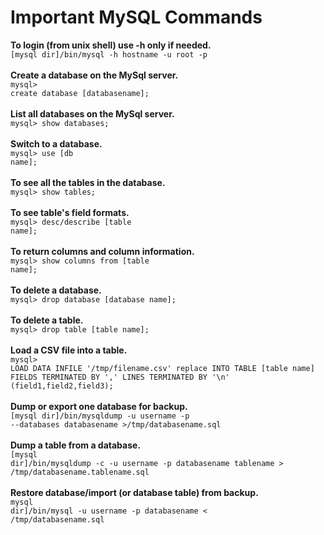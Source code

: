 <h1>Important MySQL Commands</h1>

<b>To login (from unix shell) use -h only if needed.</b>
<br/>
<code>[mysql dir]/bin/mysql -h hostname -u root -p</code>
<br/><br/>
<b>Create a database on the MySql server.</b><br/>
<code>mysql> create database [databasename];</code>
<br/><br/>
<b>List all databases on the MySql server.</b><br/>
<code>mysql> show databases;</code>
<br/><br/>
<b>Switch to a database.</b><br/>
<code>mysql> use [db name];</code>
<br/><br/>
<b>To see all the tables in the database.</b><br/>
<code>mysql> show tables;</code>
<br/><br/>
<b>To see table's field formats.</b><br/>
<code>mysql> desc/describe [table name];</code>
<br/><br/>
<b>To return columns and column information.</b><br/>
<code>mysql> show columns from [table name];</code>
<br/><br/>
<b>To delete a database.</b><br/>
<code>mysql> drop database [database name];</code>
<br/><br/>
<b>To delete a table.</b><br/>
<code>mysql> drop table [table name];</code>
<br/><br/>
<b>Load a CSV file into a table.</b><br/>
<code>mysql> LOAD DATA INFILE '/tmp/filename.csv' replace INTO TABLE [table name] FIELDS TERMINATED BY ',' LINES TERMINATED BY '\n' (field1,field2,field3);</code>
<br/><br/>
<b>Dump or export one database for backup.</b><br/>
<code>[mysql dir]/bin/mysqldump -u username -p --databases databasename >/tmp/databasename.sql</code>
<br/><br/>
<b>Dump a table from a database.</b><br/>
<code>[mysql dir]/bin/mysqldump -c -u username -p databasename tablename > /tmp/databasename.tablename.sql</code>
<br/><br/>
<b>Restore database/import (or database table) from backup.</b><br/>
<code>mysql dir]/bin/mysql -u username -p databasename < /tmp/databasename.sql</code>
<br/><br/>

